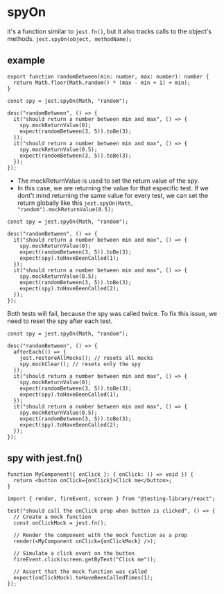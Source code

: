 # spyOn

it's a function similar to `jest.fn()`, but it also tracks calls to the object's methods.
`jest.spyOn(object, methodName);
`

## example

```tsx
export function randomBetween(min: number, max: number): number {
  return Math.floor(Math.random() * (max - min + 1) + min);
}
```

```tsx
const spy = jest.spyOn(Math, "random");

desc("randomBetween", () => {
  it("should return a number between min and max", () => {
    spy.mockReturnValue(0);
    expect(randomBetween(3, 5)).toBe(3);
  });
  it("should return a number between min and max", () => {
    spy.mockReturnValue(0.5);
    expect(randomBetween(3, 5)).toBe(3);
  });
});
```

- The mockReturnValue is used to set the return value of the spy.
- In this case, we are returning the value for that especific test. If we dont't mind returning the same value
  for every test, we can set the return globally like this `jest.spyOn(Math, "random").mockReturnValue(0.5);`

```tsx
const spy = jest.spyOn(Math, "random");

desc("randomBetween", () => {
  it("should return a number between min and max", () => {
    spy.mockReturnValue(0);
    expect(randomBetween(3, 5)).toBe(3);
    expect(spy).toHaveBeenCalled(1);
  });
  it("should return a number between min and max", () => {
    spy.mockReturnValue(0.5);
    expect(randomBetween(3, 5)).toBe(3);
    expect(spy).toHaveBeenCalled(2);
  });
});
```

Both tests will fail, because the spy was called twice.
To fix this issue, we need to reset the spy after each test.

```tsx
const spy = jest.spyOn(Math, "random");

desc("randomBetween", () => {
  afterEach(() => {
    jest.restoreAllMocks(); // resets all mocks
    spy.mockClear(); // resets only the spy
  });
  it("should return a number between min and max", () => {
    spy.mockReturnValue(0);
    expect(randomBetween(3, 5)).toBe(3);
    expect(spy).toHaveBeenCalled(1);
  });
  it("should return a number between min and max", () => {
    spy.mockReturnValue(0.5);
    expect(randomBetween(3, 5)).toBe(3);
    expect(spy).toHaveBeenCalled(2);
  });
});
```

## spy with jest.fn()

```tsx
function MyComponent({ onClick }: { onClick: () => void }) {
  return <button onClick={onClick}>Click me</button>;
}
```

```tsx
import { render, fireEvent, screen } from "@testing-library/react";

test("should call the onClick prop when button is clicked", () => {
  // Create a mock function
  const onClickMock = jest.fn();

  // Render the component with the mock function as a prop
  render(<MyComponent onClick={onClickMock} />);

  // Simulate a click event on the button
  fireEvent.click(screen.getByText("Click me"));

  // Assert that the mock function was called
  expect(onClickMock).toHaveBeenCalledTimes(1);
});
```
